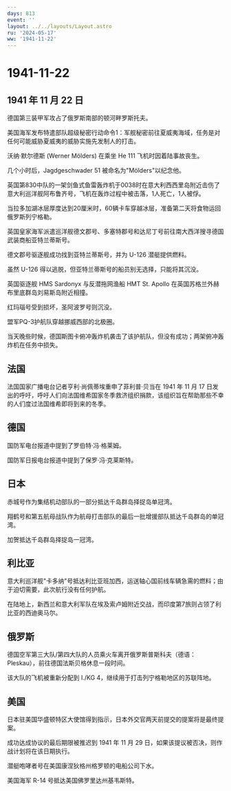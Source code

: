 ```yaml
---
days: 813
event: ''
layout: ../../layouts/Layout.astro
ru: '2024-05-17'
ww: '1941-11-22'
---
```


# 1941-11-22

## 1941 年 11 月 22 日

德国第三装甲军攻占了俄罗斯南部的顿河畔罗斯托夫。

美国海军发布特遣部队超级秘密行动命令1：军舰秘密前往夏威夷海域，任务是对任何可能威胁夏威夷的威胁实施先发制人的打击。

沃纳·默尔德斯 (Werner Mölders) 在乘坐 He 111 飞机时因着陆事故丧生。

几个小时后，Jagdgeschwader 51 被命名为"Mölders"以纪念他。

英国第830中队的一架剑鱼式鱼雷轰炸机于0038时在意大利西西里岛附近击伤了意大利巡洋舰阿布鲁齐号，飞机在轰炸过程中被击落，1人死亡，1人被俘。

当拉多加湖冰层厚度达到20厘米时，60辆卡车穿越冰层，准备第二天将食物运回俄罗斯列宁格勒。

英国皇家海军派遣巡洋舰德文郡号、多塞特郡号和达尼丁号前往南大西洋搜寻德国武装商船亚特兰蒂斯号。

德文郡号驱逐舰成功找到亚特兰蒂斯号，并为 U-126 潜艇提供燃料。

虽然 U-126 得以逃脱，但亚特兰蒂斯号的船员别无选择，只能将其沉没。

英国驱逐舰 HMS Sardonyx 与反潜拖网渔船 HMT St. Apollo
在英国苏格兰外赫布里底群岛刘易斯岛附近相撞。

红玛瑙号受到损坏，圣阿波罗号则沉没。

盟军PQ-3护航队穿越挪威西部的北极圈。

当天晚些时候，德国斯图卡俯冲轰炸机袭击了该护航队，但没有成功；两架俯冲轰炸机在任务中损失。

## 法国

法国国家广播电台记者亨利·尚佩蒂埃重申了菲利普·贝当在 1941 年 11 月 17
日发出的呼吁，呼吁人们向法国维希国家冬季救济组织捐款，该组织旨在帮助那些不幸的人们度过法国维希即将到来的冬季。

## 德国

国防军电台报道中提到了罗伯特·冯·格莱姆。

国防军日报电台报道中提到了保罗·冯·克莱斯特。

## 日本

赤城号作为集结机动部队的一部分抵达千岛群岛择捉岛单冠湾。

翔鹤号和第五航母战队作为航母打击部队的最后一批增援部队抵达千岛群岛的单冠湾。

加贺抵达千岛群岛择捉岛一冠湾。

## 利比亚

意大利巡洋舰"卡多纳"号抵达利比亚班加西，运送轴心国前线车辆急需的燃料；由于迫切需要，此次航行没有任何护航。

在陆地上，新西兰和意大利军队在埃及索卢姆附近交战，而印度第7旅则占领了利比亚的西迪奥马尔。

## 俄罗斯

德国空军第三大队/第四大队的人员乘火车离开俄罗斯普斯科夫（德语：Pleskau），前往德国法斯贝格休息一段时间。

该大队的飞机被重新分配到 I./KG 4，继续用于打击列宁格勒地区的苏联阵地。

## 美国

日本驻美国华盛顿特区大使馆得到指示，日本外交官两天前提交的提案将是最终提案。

成功达成协议的最后期限被推迟到 1941 年 11 月 29
日，如果该提议被否决，则作战计划将在该日期执行。

潜艇咆哮者号在美国康涅狄格州格罗顿的电船公司下水。

美国海军 R-14 号抵达美国佛罗里达州基韦斯特。
